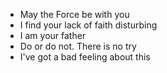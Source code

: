 - May the Force be with you
- I find your lack of faith disturbing
- I am your father
- Do or do not. There is no try
- I've got a bad feeling about this